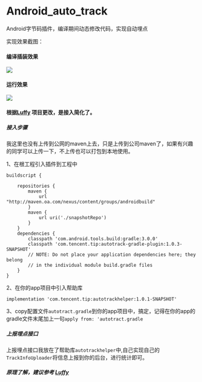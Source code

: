 # Android_auto_track
Android字节码插件，编译期间动态修改代码，实现自动埋点

实现效果截图：

#### 编译插装效果

![](http://snpy.in/9pG1g4)

#### 运行效果
![](http://snpy.in/uySnPp)


#### 根据[Luffy](https://github.com/JieYuShi/Luffy) 项目更改，是接入简化了。

##### 接入步骤

我这里也没有上传到公网的maven上去，只是上传到公司maven了，如果有兴趣的同学可以上传一下，不上传也可以打包到本地使用。

1、在根工程引入插件到工程中

```
buildscript {

    repositories {
        maven {
            url "http://maven.oa.com/nexus/content/groups/androidbuild"
        }
        maven {
            url uri('./snapshotRepo')
        }
    }
    dependencies {
        classpath 'com.android.tools.build:gradle:3.0.0'
        classpath 'com.tencent.tip:autotrack-gradle-plugin:1.0.3-SNAPSHOT'
        // NOTE: Do not place your application dependencies here; they belong
        // in the individual module build.gradle files
    }
}

```

2、在你的app项目中引入帮助库
```
implementation 'com.tencent.tip:autotrackhelper:1.0.1-SNAPSHOT'
```

3、copy配置文件`autotract.gradle`到你的app项目中，搞定，记得在你的app的gradle文件末尾加上一句`apply from: 'autotract.gradle`

##### 上报埋点接口

上报埋点接口我放在了帮助库`autotrackhelper`中,自己实现自己的`TrackInfoUploader`将信息上报到你的后台，进行统计即可。



##### 原理了解，建议参考 [Luffy](https://github.com/JieYuShi/Luffy)





